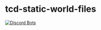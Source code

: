 # tcd-static-world-files
[![Discord Bots](https://top.gg/api/widget/640949050312622080.svg)](https://top.gg/bot/640949050312622080)